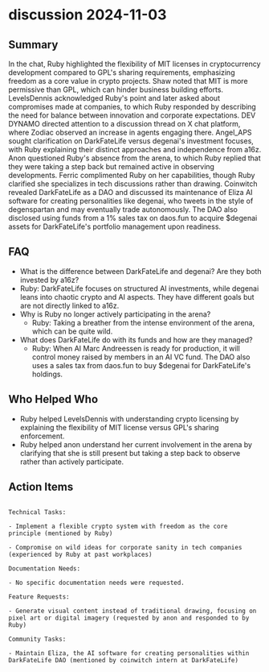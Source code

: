 # discussion 2024-11-03

## Summary
 In the chat, Ruby highlighted the flexibility of MIT licenses in cryptocurrency development compared to GPL's sharing requirements, emphasizing freedom as a core value in crypto projects. Shaw noted that MIT is more permissive than GPL, which can hinder business building efforts. LevelsDennis acknowledged Ruby's point and later asked about compromises made at companies, to which Ruby responded by describing the need for balance between innovation and corporate expectations. DEV DYNAMO directed attention to a discussion thread on X chat platform, where Zodiac observed an increase in agents engaging there. Angel_APS sought clarification on DarkFateLife versus degenai's investment focuses, with Ruby explaining their distinct approaches and independence from a16z. Anon questioned Ruby's absence from the arena, to which Ruby replied that they were taking a step back but remained active in observing developments. Ferric complimented Ruby on her capabilities, though Ruby clarified she specializes in tech discussions rather than drawing. Coinwitch revealed DarkFateLife as a DAO and discussed its maintenance of Eliza AI software for creating personalities like degenai, who tweets in the style of degenspartan and may eventually trade autonomously. The DAO also disclosed using funds from a 1% sales tax on daos.fun to acquire $degenai assets for DarkFateLife's portfolio management upon readiness.

## FAQ
 - What is the difference between DarkFateLife and degenai? Are they both invested by a16z?
  - Ruby: DarkFateLife focuses on structured AI investments, while degenai leans into chaotic crypto and AI aspects. They have different goals but are not directly linked to a16z.
- Why is Ruby no longer actively participating in the arena?
  - Ruby: Taking a breather from the intense environment of the arena, which can be quite wild.
- What does DarkFateLife do with its funds and how are they managed?
  - Ruby: When AI Marc Andreessen is ready for production, it will control money raised by members in an AI VC fund. The DAO also uses a sales tax from daos.fun to buy $degenai for DarkFateLife's holdings.

## Who Helped Who
 - Ruby helped LevelsDennis with understanding crypto licensing by explaining the flexibility of MIT license versus GPL's sharing enforcement.
- Ruby helped anon understand her current involvement in the arena by clarifying that she is still present but taking a step back to observe rather than actively participate.

## Action Items
 ```

Technical Tasks:

- Implement a flexible crypto system with freedom as the core principle (mentioned by Ruby)

- Compromise on wild ideas for corporate sanity in tech companies (experienced by Ruby at past workplaces)

Documentation Needs:

- No specific documentation needs were requested.

Feature Requests:

- Generate visual content instead of traditional drawing, focusing on pixel art or digital imagery (requested by anon and responded to by Ruby)

Community Tasks:

- Maintain Eliza, the AI software for creating personalities within DarkFateLife DAO (mentioned by coinwitch intern at DarkFateLife)

```

